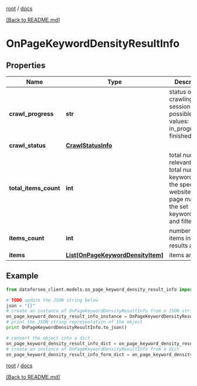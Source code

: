 [root](./../ "root") / [docs](./ "docs")

[[Back to README.md]](./../README.md "[Back to README.md]")

# OnPageKeywordDensityResultInfo

## Properties

Name | Type | Description | Notes
------------ | ------------- | ------------- | -------------
**crawl_progress** | **str** | status of the crawling session possible values: in_progress, finished | [optional]
**crawl_status** | [**CrawlStatusInfo**](CrawlStatusInfo.md) |  | [optional]
**total_items_count** | **int** | total number of relevant items total number of keywords on the specified website or web page matching the set keyword_length and filters | [optional]
**items_count** | **int** | number of items in the results array | [optional]
**items** | [**List[OnPageKeywordDensityItem]**](OnPageKeywordDensityItem.md) | items array | [optional]

## Example

```python
from dataforseo_client.models.on_page_keyword_density_result_info import OnPageKeywordDensityResultInfo

# TODO update the JSON string below
json = "{}"
# create an instance of OnPageKeywordDensityResultInfo from a JSON string
on_page_keyword_density_result_info_instance = OnPageKeywordDensityResultInfo.from_json(json)
# print the JSON string representation of the object
print OnPageKeywordDensityResultInfo.to_json()

# convert the object into a dict
on_page_keyword_density_result_info_dict = on_page_keyword_density_result_info_instance.to_dict()
# create an instance of OnPageKeywordDensityResultInfo from a dict
on_page_keyword_density_result_info_form_dict = on_page_keyword_density_result_info.from_dict(on_page_keyword_density_result_info_dict)
```

  

[root](./../ "root") / [docs](./ "docs")

[[Back to README.md]](./../README.md "[Back to README.md]")